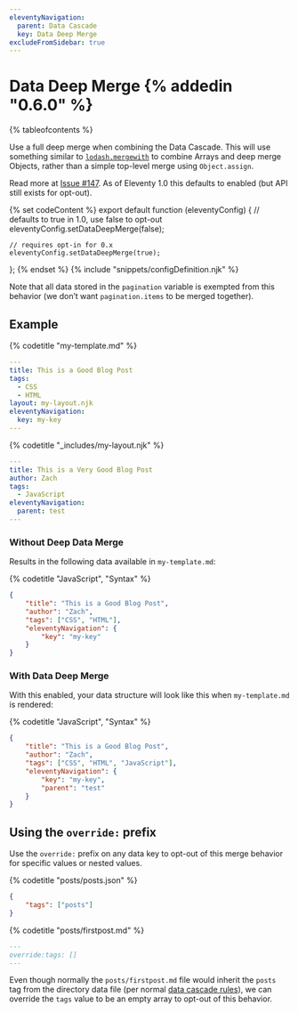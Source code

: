 ```yaml
---
eleventyNavigation:
  parent: Data Cascade
  key: Data Deep Merge
excludeFromSidebar: true
---
```


# Data Deep Merge {% addedin "0.6.0" %}

{% tableofcontents %}

Use a full deep merge when combining the Data Cascade. This will use something similar to [`lodash.mergewith`](https://docs-lodash.com/v4/merge-with/) to combine Arrays and deep merge Objects, rather than a simple top-level merge using `Object.assign`.

Read more at [Issue #147](https://github.com/11ty/eleventy/issues/147). As of Eleventy 1.0 this defaults to enabled (but API still exists for opt-out).

{% set codeContent %}
export default function (eleventyConfig) {
	// defaults to true in 1.0, use false to opt-out
	eleventyConfig.setDataDeepMerge(false);

	// requires opt-in for 0.x
	eleventyConfig.setDataDeepMerge(true);
};
{% endset %}
{% include "snippets/configDefinition.njk" %}

Note that all data stored in the `pagination` variable is exempted from this behavior (we don’t want `pagination.items` to be merged together).

## Example

{% codetitle "my-template.md" %}

```yaml
---
title: This is a Good Blog Post
tags:
  - CSS
  - HTML
layout: my-layout.njk
eleventyNavigation:
  key: my-key
---
```

{% codetitle "_includes/my-layout.njk" %}

```yaml
---
title: This is a Very Good Blog Post
author: Zach
tags:
  - JavaScript
eleventyNavigation:
  parent: test
---
```

### Without Deep Data Merge

Results in the following data available in `my-template.md`:

{% codetitle "JavaScript", "Syntax" %}

```json
{
	"title": "This is a Good Blog Post",
	"author": "Zach",
	"tags": ["CSS", "HTML"],
	"eleventyNavigation": {
		"key": "my-key"
	}
}
```

### With Data Deep Merge

With this enabled, your data structure will look like this when `my-template.md` is rendered:

{% codetitle "JavaScript", "Syntax" %}

```json
{
	"title": "This is a Good Blog Post",
	"author": "Zach",
	"tags": ["CSS", "HTML", "JavaScript"],
	"eleventyNavigation": {
		"key": "my-key",
		"parent": "test"
	}
}
```

## Using the `override:` prefix

Use the `override:` prefix on any data key to opt-out of this merge behavior for specific values or nested values.

{% codetitle "posts/posts.json" %}

```json
{
	"tags": ["posts"]
}
```

{% codetitle "posts/firstpost.md" %}

```markdown
---
override:tags: []
---
```

Even though normally the `posts/firstpost.md` file would inherit the `posts` tag from the directory data file (per normal [data cascade rules](/docs/data/)), we can override the `tags` value to be an empty array to opt-out of this behavior.
